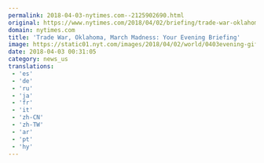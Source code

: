 ```yaml
---
permalink: 2018-04-03-nytimes.com--2125902690.html
original: https://www.nytimes.com/2018/04/02/briefing/trade-war-oklahoma-march-madness.html?partner=rss&amp;emc=rss
domain: nytimes.com
title: 'Trade War, Oklahoma, March Madness: Your Evening Briefing'
image: https://static01.nyt.com/images/2018/04/02/world/0403evening-gif-trip/0403evening-gif-trip-mediumThreeByTwo440.jpg
date: 2018-04-03 00:31:05
category: news_us
translations: 
 - 'es'
 - 'de'
 - 'ru'
 - 'ja'
 - 'fr'
 - 'it'
 - 'zh-CN'
 - 'zh-TW'
 - 'ar'
 - 'pt'
 - 'hy'
---
```


